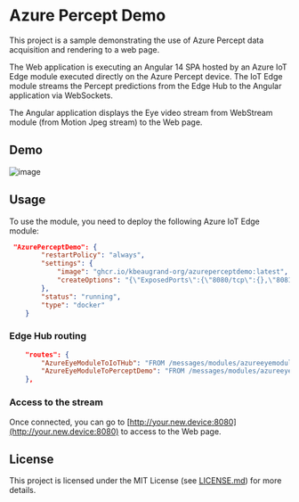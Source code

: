 # Azure Percept Demo

This project is a sample demonstrating the use of Azure Percept data acquisition and rendering to a web page.

The Web application is executing an Angular 14 SPA hosted by an Azure IoT Edge module executed directly on the Azure Percept device.
The IoT Edge module streams the Percept predictions from the Edge Hub to the Angular application via WebSockets.

The Angular application displays the Eye video stream from WebStream module (from Motion Jpeg stream) to the Web page.

## Demo

![image](https://user-images.githubusercontent.com/9513635/185103620-9f5bc371-5eb9-42ee-a5b3-7342b64b23c0.png)

## Usage

To use the module, you need to deploy the following Azure IoT Edge module:

```json
 "AzurePerceptDemo": {
        "restartPolicy": "always",
        "settings": {
            "image": "ghcr.io/kbeaugrand-org/azureperceptdemo:latest",
            "createOptions": "{\"ExposedPorts\":{\"8080/tcp\":{},\"8081/tcp\":{}},\"HostConfig\":{\"PortBindings\":{\"8080/tcp\":[{\"HostPort\":\"8080\"}],\"8081/tcp\":[{\"HostPort\":\"8081\"}]}}}"
        },
        "status": "running",
        "type": "docker"
    }
```

### Edge Hub routing

```json
    "routes": {
        "AzureEyeModuleToIoTHub": "FROM /messages/modules/azureeyemodule/outputs/* INTO $upstream",
        "AzureEyeModuleToPerceptDemo": "FROM /messages/modules/azureeyemodule/outputs/*  INTO BrokeredEndpoint(\"/modules/AzurePerceptDemo/inputs/inputMessage\")"
    },
```

### Access to the stream

Once connected, you can go to [http://your.new.device:8080](http://your.new.device:8080) to access to the Web page.

## License

This project is licensed under the MIT License (see [LICENSE.md](LICENSE.md)) for more details.
